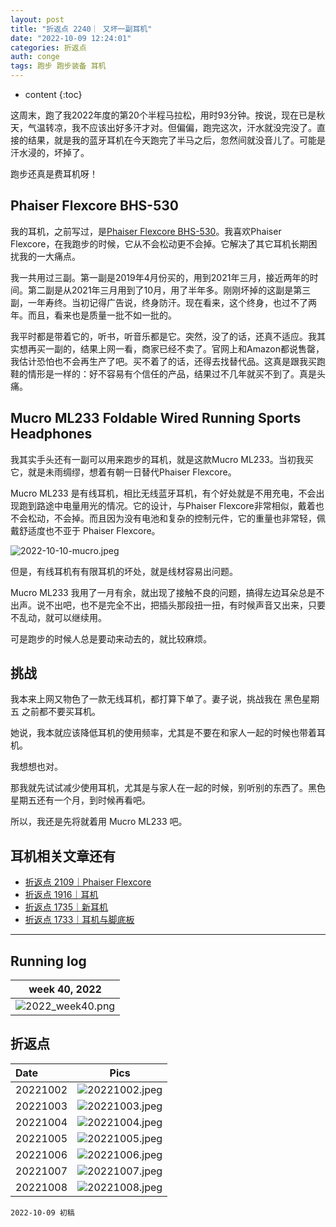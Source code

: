 ```yaml
---
layout: post
title: "折返点 2240｜ 又坏一副耳机"
date: "2022-10-09 12:24:01"
categories: 折返点
auth: conge
tags: 跑步 跑步装备 耳机
---
```

* content
{:toc}

这周末，跑了我2022年度的第20个半程马拉松，用时93分钟。按说，现在已是秋天，气温转凉，我不应该出好多汗才对。但偏偏，跑完这次，汗水就没完没了。直接的结果，就是我的蓝牙耳机在今天跑完了半马之后，忽然间就没音儿了。可能是汗水浸的，坏掉了。

跑步还真是费耳机呀！




## Phaiser Flexcore BHS-530

我的耳机，之前写过，是[Phaiser Flexcore BHS-530](https://conge.github.io/2021/03/07/return-point-Phaiser-Flexcore/)。我喜欢Phaiser Flexcore，在我跑步的时候，它从不会松动更不会掉。它解决了其它耳机长期困扰我的一大痛点。

我一共用过三副。第一副是2019年4月份买的，用到2021年三月，接近两年的时间。第二副是从2021年三月用到了10月，用了半年多。刚刚坏掉的这副是第三副，一年寿终。当初记得广告说，终身防汗。现在看来，这个终身，也过不了两年。而且，看来也是质量一批不如一批的。

我平时都是带着它的，听书，听音乐都是它。突然，没了的话，还真不适应。我其实想再买一副的，结果上网一看，商家已经不卖了。官网上和Amazon都说售罄，我估计恐怕也不会再生产了吧。买不着了的话，还得去找替代品。这真是跟我买跑鞋的情形是一样的：好不容易有个信任的产品，结果过不几年就买不到了。真是头痛。

## Mucro ML233 Foldable Wired Running Sports Headphones

我其实手头还有一副可以用来跑步的耳机，就是这款Mucro ML233。当初我买它，就是未雨绸缪，想着有朝一日替代Phaiser Flexcore。

Mucro ML233 是有线耳机，相比无线蓝牙耳机，有个好处就是不用充电，不会出现跑到路途中电量用光的情况。它的设计，与Phaiser Flexcore非常相似，戴着也不会松动，不会掉。而且因为没有电池和复杂的控制元件，它的重量也非常轻，佩戴舒适度也不亚于 Phaiser Flexcore。

![2022-10-10-mucro.jpeg](https://s2.loli.net/2022/10/11/eOCn2FfUHiI7Dab.jpg)

但是，有线耳机有有限耳机的坏处，就是线材容易出问题。

Mucro ML233 我用了一月有余，就出现了接触不良的问题，搞得左边耳朵总是不出声。说不出吧，也不是完全不出，把插头那段扭一扭，有时候声音又出来，只要不乱动，就可以继续用。

可是跑步的时候人总是要动来动去的，就比较麻烦。

## 挑战

我本来上网又物色了一款无线耳机，都打算下单了。妻子说，挑战我在 黑色星期五 之前都不要买耳机。

她说，我本就应该降低耳机的使用频率，尤其是不要在和家人一起的时候也带着耳机。

我想想也对。

那我就先试试减少使用耳机，尤其是与家人在一起的时候，别听别的东西了。黑色星期五还有一个月，到时候再看吧。

所以，我还是先将就着用 Mucro ML233 吧。

## 耳机相关文章还有

* [折返点 2109｜Phaiser Flexcore](https://conge.github.io/2021/03/07/return-point-Phaiser-Flexcore/)
* [折返点 1916｜耳机](https://conge.github.io/2019/04/22/zhe-fan-dian-1916-er-ji/)
* [折返点 1735｜新耳机](https://conge.github.io/2017/09/03/zhe-fan-dian-1735-xin-er-ji/)
* [折返点 1733｜耳机与脚底板](https://conge.github.io/2017/08/22/zhe-fan-dian-1733-er-ji-yu-jiao-di-ban/)

---

## Running log

|                            week 40, 2022                            |
| :------------------------------------------------------------------: |
| ![2022_week40.png](https://s2.loli.net/2022/10/10/lF1r72WfkEXPhy4.png) |

## 折返点

| Date     |                                Pics                                |
| :------- | :----------------------------------------------------------------: |
| 20221002 |![20221002.jpeg](https://s2.loli.net/2022/10/10/tFQgewsmCfzID9L.jpg)  |
| 20221003 |![20221003.jpeg](https://s2.loli.net/2022/10/10/eFgaHtlbrUQ8BVK.jpg)  |
| 20221004 |![20221004.jpeg](https://s2.loli.net/2022/10/10/ri29lZD8vjd3LSY.jpg)  |
| 20221005 |![20221005.jpeg](https://s2.loli.net/2022/10/10/8sVM4Xd7vqWbfLp.jpg)  |
| 20221006 |![20221006.jpeg](https://s2.loli.net/2022/10/10/3ovJy5xOXCDV4zk.jpg)  |
| 20221007 |![20221007.jpeg](https://s2.loli.net/2022/10/10/ZNMU3JBvVhzKaGg.jpg)  |
| 20221008 |![20221008.jpeg](https://s2.loli.net/2022/10/10/T8oRqAK5zpt3NPY.jpg)  |

```
2022-10-09 初稿
```
